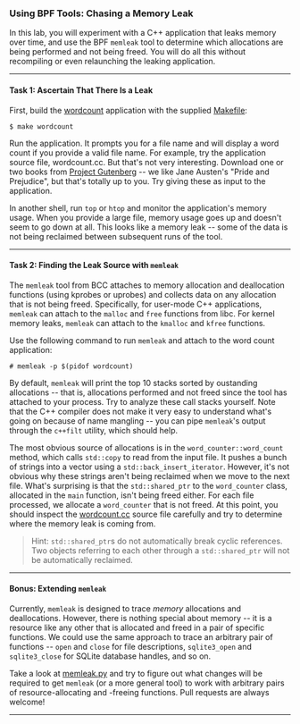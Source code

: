 ### Using BPF Tools: Chasing a Memory Leak

In this lab, you will experiment with a C++ application that leaks memory over time, and use the BPF `memleak` tool to determine which allocations are being performed and not being freed. You will do all this without recompiling or even relaunching the leaking application.

- - -

#### Task 1: Ascertain That There Is a Leak

First, build the [wordcount](wordcount.cc) application with the supplied [Makefile](Makefile):

```
$ make wordcount
```

Run the application. It prompts you for a file name and will display a word count if you provide a valid file name. For example, try the application source file, wordcount.cc. But that's not very interesting. Download one or two books from [Project Gutenberg](http://www.gutenberg.org) -- we like Jane Austen's "Pride and Prejudice", but that's totally up to you. Try giving these as input to the application.

In another shell, run `top` or `htop` and monitor the application's memory usage. When you provide a large file, memory usage goes up and doesn't seem to go down at all. This looks like a memory leak -- some of the data is not being reclaimed between subsequent runs of the tool. 

- - -

#### Task 2: Finding the Leak Source with `memleak`

The `memleak` tool from BCC attaches to memory allocation and deallocation functions (using kprobes or uprobes) and collects data on any allocation that is not being freed. Specifically, for user-mode C++ applications, `memleak` can attach to the `malloc` and `free` functions from libc. For kernel memory leaks, `memleak` can attach to the `kmalloc` and `kfree` functions.

Use the following command to run `memleak` and attach to the word count application:

```
# memleak -p $(pidof wordcount)
```

By default, `memleak` will print the top 10 stacks sorted by oustanding allocations -- that is, allocations performed and not freed since the tool has attached to your process. Try to analyze these call stacks yourself. Note that the C++ compiler does not make it very easy to understand what's going on because of name mangling -- you can pipe `memleak`'s output through the `c++filt` utility, which should help.

The most obvious source of allocations is in the `word_counter::word_count` method, which calls `std::copy` to read from the input file. It pushes a bunch of strings into a vector using a `std::back_insert_iterator`. However, it's not obvious why these strings aren't being reclaimed when we move to the next file. What's surprising is that the `std::shared_ptr` to the `word_counter` class, allocated in the `main` function, isn't being freed either. For each file processed, we allocate a
`word_counter` that is not freed. At this point, you should inspect the [wordcount.cc](wordcount.cc) source file carefully and try to determine where the memory leak is coming from.

> Hint: `std::shared_ptr`s do not automatically break cyclic references. Two objects referring to each other through a `std::shared_ptr` will not be automatically reclaimed.

- - -

#### Bonus: Extending `memleak`

Currently, `memleak` is designed to trace *memory* allocations and deallocations. However, there is nothing special about memory -- it is a resource like any other that is allocated and freed in a pair of specific functions. We could use the same approach to trace an arbitrary pair of functions -- `open` and `close` for file descriptions, `sqlite3_open` and `sqlite3_close` for SQLite database handles, and so on.

Take a look at [memleak.py](https://github.com/iovisor/bcc/blob/master/tools/memleak.py) and try to figure out what changes will be required to get `memleak` (or a more general tool) to work with arbitrary pairs of resource-allocating and -freeing functions. Pull requests are always welcome!

- - -


